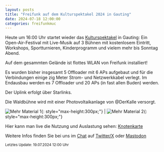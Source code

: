 ```yaml
---
layout: posts
title: "Freifunk auf dem Kulturspektakel 2024 in Gauting"
date: 2024-07-18 12:00:00
categories: freifunkmuc
---
```


Heute um 16:00 Uhr startet wieder das [Kulturspektakel](https://www.kulturspektakel.de/) in Gauting:
Ein Open-Air-Festival mit Live-Musik auf 3 Bühnen mit kostenlosem Eintritt, Workshops, Sportturnieren, Kinderprogramm und vielem mehr bis Sonntag Abend.

Auf dem gesammten Gelände ist flottes WLAN von Freifunk installiert!

Es wurden bisher insgesamt 5 Offloader mit 6 APs aufgebaut und für die Verbindungen einige zig Meter Strom- und Netzwerkkabel verlegt. Im Endausbau werden es 7 Offloader und 20 APs (in fast allen Buden) werden.

Der Uplink erfolgt über Starlinks.

Die Waldbühne wird mit einer Photovoltaikanlage von @DerKalle versorgt.

![Mehr Material 1](/assets/posts/2024-07-19-Technik.jpg){: style="max-height:300px;"} | ![Mehr Material 2](/assets/posts/2024-07-19-PV-Anlage.jpg){: style="max-height:300px;"}

Hier kann man live die Nutzung und Auslastung sehen: [Knotenkarte](https://map.ffmuc.net/#!/de/map/78455879b72a)

Weitere Infos finden Sie bei uns im [Chat](https://chat.ffmuc.net) auf [Twitter/X](https://twitter.com/FreifunkMUC/status/1762382921451684233) oder [Mastodon](https://social.ffmuc.net/@freifunkMUC)

<small>Letztes Update: 19.07.2024 12:00 Uhr</small>
